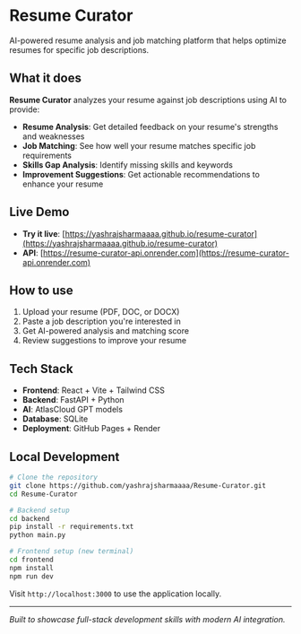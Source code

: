 # Resume Curator

AI-powered resume analysis and job matching platform that helps optimize resumes for specific job descriptions.

## What it does

**Resume Curator** analyzes your resume against job descriptions using AI to provide:

- **Resume Analysis**: Get detailed feedback on your resume's strengths and weaknesses
- **Job Matching**: See how well your resume matches specific job requirements  
- **Skills Gap Analysis**: Identify missing skills and keywords
- **Improvement Suggestions**: Get actionable recommendations to enhance your resume

## Live Demo

- **Try it live**: [https://yashrajsharmaaaa.github.io/resume-curator](https://yashrajsharmaaaa.github.io/resume-curator)
- **API**: [https://resume-curator-api.onrender.com](https://resume-curator-api.onrender.com)

## How to use

1. Upload your resume (PDF, DOC, or DOCX)
2. Paste a job description you're interested in
3. Get AI-powered analysis and matching score
4. Review suggestions to improve your resume

## Tech Stack

- **Frontend**: React + Vite + Tailwind CSS
- **Backend**: FastAPI + Python
- **AI**: AtlasCloud GPT models
- **Database**: SQLite
- **Deployment**: GitHub Pages + Render

## Local Development

```bash
# Clone the repository
git clone https://github.com/yashrajsharmaaaa/Resume-Curator.git
cd Resume-Curator

# Backend setup
cd backend
pip install -r requirements.txt
python main.py

# Frontend setup (new terminal)
cd frontend
npm install
npm run dev
```

Visit `http://localhost:3000` to use the application locally.

---

*Built to showcase full-stack development skills with modern AI integration.*